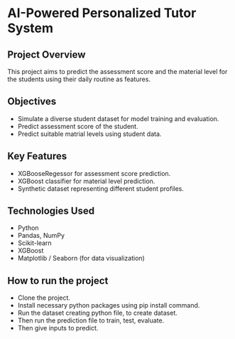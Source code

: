 # AI-Powered Personalized Tutor System

## Project Overview

This project aims to predict the assessment score and the material level for the students using their daily routine as features.

## Objectives

- Simulate a diverse student dataset for model training and evaluation.
- Predict assessment score of the student.
- Predict suitable matrial levels using student data.

## Key Features

- XGBooseRegessor for assessment score prediction.
- XGBoost classifier for material level prediction.
- Synthetic dataset representing different student profiles.

## Technologies Used

- Python
- Pandas, NumPy
- Scikit-learn
- XGBoost
- Matplotlib / Seaborn (for data visualization)

## How to run the project

- Clone the project.
- Install necessary python packages using pip install command.
- Run the dataset creating python file, to create dataset.
- Then run the prediction file to train, test, evaluate.
- Then give inputs to predict.

